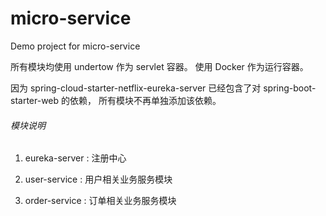 # micro-service
Demo project for micro-service

所有模块均使用 undertow 作为 servlet 容器。
使用 Docker 作为运行容器。

因为 spring-cloud-starter-netflix-eureka-server 已经包含了对 spring-boot-starter-web 的依赖，
所有模块不再单独添加该依赖。

###### 模块说明 ######
1. eureka-server : 注册中心

2. user-service : 用户相关业务服务模块

3. order-service : 订单相关业务服务模块
